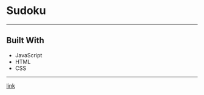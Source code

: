 # Sudoku


---
## Built With
* JavaScript
* HTML
* CSS

---
[link](https://elmosh32.github.io/Sudoku/)
